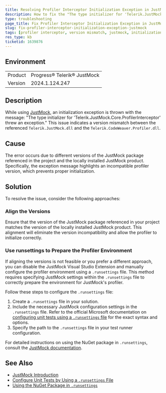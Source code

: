 ```yaml
---
title: Resolving Profiler Interceptor Initialization Exception in JustMock
description: How to fix the "The type initializer for 'Telerik.JustMock.Core.ProfilerInterceptor' threw an exception" error due to version incompatibility in JustMock.
type: troubleshooting
page_title: Fix Profiler Interceptor Initialization Exception in JustMock Due to Version Mismatch
slug: fix-profiler-interceptor-initialization-exception-justmock
tags: [profiler interceptor, version mismatch, justmock, initialization exception]
res_type: kb
ticketid: 1639876
---
```


## Environment

<table>
<tbody>
<tr>
<td>Product</td>
<td>Progress® Telerik® JustMock</td>
</tr>
<tr>
<td>Version</td>
<td>2024.1.124.247</td>
</tr>
</tbody>
</table>

## Description
While using [JustMock](https://docs.telerik.com/devtools/justmock/introduction), an initialization exception is thrown with the message: "The type initializer for 'Telerik.JustMock.Core.ProfilerInterceptor' threw an exception." This issue indicates a version mismatch between the referenced `Telerik.JustMock.dll` and the `Telerik.CodeWeaver.Profiler.dll`.

## Cause
The error occurs due to different versions of the JustMock package referenced in the project and the locally installed JustMock product. Specifically, the exception message highlights an incompatible profiler version, which prevents proper initialization.

## Solution
To resolve the issue, consider the following approaches:

### Align the Versions
Ensure that the version of the JustMock package referenced in your project matches the version of the locally installed JustMock product. This alignment will eliminate the version incompatibility and allow the profiler to initialize correctly.

### Use runsettings to Prepare the Profiler Environment
If aligning the versions is not feasible or you prefer a different approach, you can disable the JustMock Visual Studio Extension and manually configure the profiler environment using a `.runsettings` file. This method requires specifying JustMock settings within the `.runsettings` file to correctly prepare the environment for JustMock's profiler.

Follow these steps to configure the `.runsettings` file:

1. Create a `.runsettings` file in your solution.
2. Include the necessary JustMock configuration settings in the `.runsettings` file. Refer to the official Microsoft documentation on [configuring unit tests using a `.runsettings` file](https://learn.microsoft.com/en-us/visualstudio/test/configure-unit-tests-by-using-a-dot-runsettings-file?view=vs-2022) for the exact syntax and options.
3. Specify the path to the `.runsettings` file in your test runner configuration.

For detailed instructions on using the NuGet package in `.runsettings`, consult the [JustMock documentation](https://docs.telerik.com/devtools/justmock/integration/general#using-the-nuget-package-in-runsettings).

## See Also

- [JustMock Introduction](https://docs.telerik.com/devtools/justmock/introduction)
- [Configure Unit Tests by Using a `.runsettings` File](https://learn.microsoft.com/en-us/visualstudio/test/configure-unit-tests-by-using-a-dot-runsettings-file?view=vs-2022)
- [Using the NuGet Package in `.runsettings`](https://docs.telerik.com/devtools/justmock/integration/general#using-the-nuget-package-in-runsettings)
